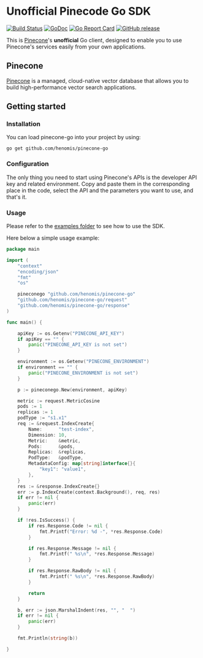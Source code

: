 # Unofficial Pinecode Go SDK


[![Build Status](https://github.com/henomis/pinecone-go/actions/workflows/test.yml/badge.svg?branch=main)](https://github.com/henomis/pinecone-go/actions/workflows/test.yml?query=branch%3Amain) [![GoDoc](https://godoc.org/github.com/henomis/pinecone-go?status.svg)](https://godoc.org/github.com/henomis/pinecone-go) [![Go Report Card](https://goreportcard.com/badge/github.com/henomis/pinecone-go)](https://goreportcard.com/report/github.com/henomis/pinecone-go) [![GitHub release](https://img.shields.io/github/release/henomis/pinecone-go.svg)](https://github.com/henomis/pinecone-go/releases)

This is [Pinecone](https://pinecone.io)'s **unofficial** Go client, designed to enable you to use Pinecone's services easily from your own applications.

## Pinecone

[Pinecone](https://pinecone.io) is a managed, cloud-native vector database that allows you to build high-performance vector search applications.


## Getting started

### Installation

You can load pinecone-go into your project by using:
```
go get github.com/henomis/pinecone-go
```


### Configuration

The only thing you need to start using Pinecone's APIs is the developer API key and related environment. Copy and paste them in the corresponding place in the code, select the API and the parameters you want to use, and that's it.


### Usage

Please refer to the [examples folder](examples/cmd/) to see how to use the SDK.

Here below a simple usage example:

```go
package main

import (
	"context"
	"encoding/json"
	"fmt"
	"os"

	pineconego "github.com/henomis/pinecone-go"
	"github.com/henomis/pinecone-go/request"
	"github.com/henomis/pinecone-go/response"
)

func main() {

	apiKey := os.Getenv("PINECONE_API_KEY")
	if apiKey == "" {
		panic("PINECONE_API_KEY is not set")
	}

	environment := os.Getenv("PINECONE_ENVIRONMENT")
	if environment == "" {
		panic("PINECONE_ENVIRONMENT is not set")
	}

	p := pineconego.New(environment, apiKey)

	metric := request.MetricCosine
	pods := 1
	replicas := 1
	podType := "s1.x1"
	req := &request.IndexCreate{
		Name:      "test-index",
		Dimension: 10,
		Metric:    &metric,
		Pods:      &pods,
		Replicas:  &replicas,
		PodType:   &podType,
		MetadataConfig: map[string]interface{}{
			"key1": "value1",
		},
	}
	res := &response.IndexCreate{}
	err := p.IndexCreate(context.Background(), req, res)
	if err != nil {
		panic(err)
	}

	if !res.IsSuccess() {
		if res.Response.Code != nil {
			fmt.Printf("Error: %d -", *res.Response.Code)
		}

		if res.Response.Message != nil {
			fmt.Printf(" %s\n", *res.Response.Message)
		}

		if res.Response.RawBody != nil {
			fmt.Printf(" %s\n", *res.Response.RawBody)
		}

		return
	}

	b, err := json.MarshalIndent(res, "", "  ")
	if err != nil {
		panic(err)
	}

	fmt.Println(string(b))

}
```

